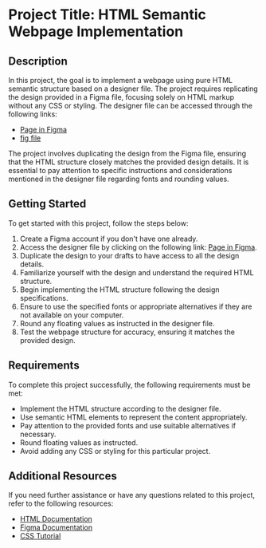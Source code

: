 # Project Title: HTML Semantic Webpage Implementation

## Description
In this project, the goal is to implement a webpage using pure HTML semantic structure based on a designer file. The project requires replicating the design provided in a Figma file, focusing solely on HTML markup without any CSS or styling. The designer file can be accessed through the following links:

- [Page in Figma](link_to_figma)
- [fig file](link_to_fig_file)

The project involves duplicating the design from the Figma file, ensuring that the HTML structure closely matches the provided design details. It is essential to pay attention to specific instructions and considerations mentioned in the designer file regarding fonts and rounding values.

## Getting Started
To get started with this project, follow the steps below:

1. Create a Figma account if you don't have one already.
2. Access the designer file by clicking on the following link: [Page in Figma](link_to_figma).
3. Duplicate the design to your drafts to have access to all the design details.
4. Familiarize yourself with the design and understand the required HTML structure.
5. Begin implementing the HTML structure following the design specifications.
6. Ensure to use the specified fonts or appropriate alternatives if they are not available on your computer.
7. Round any floating values as instructed in the designer file.
8. Test the webpage structure for accuracy, ensuring it matches the provided design.

## Requirements
To complete this project successfully, the following requirements must be met:

- Implement the HTML structure according to the designer file.
- Use semantic HTML elements to represent the content appropriately.
- Pay attention to the provided fonts and use suitable alternatives if necessary.
- Round floating values as instructed.
- Avoid adding any CSS or styling for this particular project.

## Additional Resources
If you need further assistance or have any questions related to this project, refer to the following resources:

- [HTML Documentation](https://developer.mozilla.org/en-US/docs/Web/HTML)
- [Figma Documentation](https://help.figma.com/)
- [CSS Tutorial](https://www.w3schools.com/css/)

